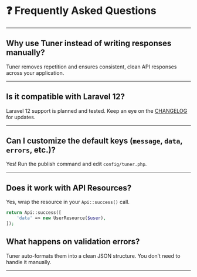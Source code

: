 # ❓ Frequently Asked Questions

---

## Why use Tuner instead of writing responses manually?

Tuner removes repetition and ensures consistent, clean API responses across your application.

---

## Is it compatible with Laravel 12?

Laravel 12 support is planned and tested. Keep an eye on the [CHANGELOG](../CHANGELOG.md) for updates.

---

## Can I customize the default keys (`message`, `data`, `errors`, etc.)?

Yes! Run the publish command and edit `config/tuner.php`.

---

## Does it work with API Resources?

Yes, wrap the resource in your `Api::success()` call.

```php
return Api::success([
    'data' => new UserResource($user),
]);
```

## What happens on validation errors?

Tuner auto-formats them into a clean JSON structure. You don’t need to handle it manually.

---
